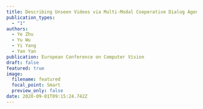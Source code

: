 ```yaml
---
title: Describing Unseen Videos via Multi-Modal Cooperative Dialog Agents
publication_types:
  - "1"
authors:
  - Ye Zhu
  - Yu Wu
  - Yi Yang
  - Yan Yan
publication: European Conference on Computer Vision
draft: false
featured: true
image:
  filename: featured
  focal_point: Smart
  preview_only: false
date: 2020-09-01T09:15:24.742Z
---
```

